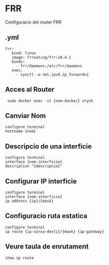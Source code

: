 # FRR

Configuracio del router FRR

## .yml

```
frr:
   kind: linux
   image: frrouting/frr:v8.4.1
   binds:
     - frr/daemons:/etc/frr/daemons
   exec:
     - sysctl -w net.ipv4.ip_forward=1
```

## Acces al Router

```
 sudo docker exec -it {nom-docker} vtysh
```

## Canviar Nom

```
configure terminal
hostname {nom}
```

## Descripcio de una interficie

```
configure terminal
interface {nom-interficie}
description "{descripcio}"
```

## Configurar IP interficie

```
configure terminal
interface {nom-interficie}
ip address {ip}/{mask}
```

## Configuracio ruta estatica

```
configure terminal
ip route {ip-xarxa-desti}/{mask} {ip-gateway}
```

## Veure taula de enrutament

```
show ip route
```
